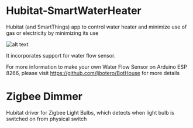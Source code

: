 # Hubitat-SmartWaterHeater
Hubitat (and SmartThings) app to control water heater and minimize use of gas or electricity by minimizing its use

![alt text](https://github.com/ljbotero/Hubitat/blob/main/SmartWaterHeaterSettings?raw=true)

It incorporates support for water flow sensor.

For more information to make your own Water Flow Sensor on Arduino ESP 8266, please visit https://github.com/ljbotero/BotHouse for more details

# Zigbee Dimmer
Hubitat driver for Zigbee Light Bulbs, which detects when light bulb is switched on from physical switch
